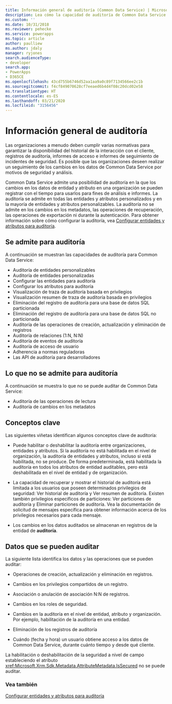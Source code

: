 ```yaml
---
title: Información general de auditoría (Common Data Service) | Microsoft Docs
description: Lea cómo la capacidad de auditoría de Common Data Service se puede usar para registrar cambios de datos de atributos y entidades con el tiempo para usarlos para fines de análisis e informes.
ms.custom: ''
ms.date: 10/31/2018
ms.reviewer: pehecke
ms.service: powerapps
ms.topic: article
author: paulliew
ms.author: jdaly
manager: ryjones
search.audienceType:
- developer
search.app:
- PowerApps
- D365CE
ms.openlocfilehash: 43cd755b6746d52aa1aa9a0c89f7134566ee2c1b
ms.sourcegitcommit: f4cf849070628cf7eeaed6b4d4f08c20dcd02e58
ms.translationtype: HT
ms.contentlocale: es-ES
ms.lasthandoff: 03/21/2020
ms.locfileid: "3156456"
---
```

# <a name="auditing-overview"></a>Información general de auditoría

Las organizaciones a menudo deben cumplir varias normativas para garantizar la disponibilidad del historial de la interacción con el cliente, registros de auditoría, informes de acceso e informes de seguimiento de incidentes de seguridad. Es posible que las organizaciones deseen realizar un seguimiento de los cambios en los datos de Common Data Service por motivos de seguridad y análisis.  
  
 Common Data Service admite una posibilidad de auditoría en la que los cambios en los datos de entidad y atributo en una organización se pueden registrar con el tiempo para usarlos para fines de análisis e informes. La auditoría se admite en todas las entidades y atributos personalizados y en la mayoría de entidades y atributos personalizables. La auditoría no se admite en los cambios en los metadatos, las operaciones de recuperación, las operaciones de exportación ni durante la autenticación. Para obtener información sobre cómo configurar la auditoría, vea [Configurar entidades y atributos para auditoría](configure-entities-attributes-auditing.md).  
  
## <a name="supported-for-auditing"></a>Se admite para auditoría  
 A continuación se muestran las capacidades de auditoría para Common Data Service:  
<!-- TODO: Jim, I don't think this is online only. Please correct the tokens here. -->
  
* Auditoría de entidades personalizables
* Auditoría de entidades personalizadas
* Configurar las entidades para auditoría
* Configurar los atributos para auditoría
* Visualización de traza de auditoría basada en privilegios
* Visualización resumen de traza de auditoría basada en privilegios
* Eliminación del registro de auditoría para una base de datos SQL particionada  
* Eliminación del registro de auditoría para una base de datos SQL no particionada 
* Auditoría de las operaciones de creación, actualización y eliminación de registros
* Auditoría de relaciones (1:N, N:N) 
* Auditoría de eventos de auditoría
* Auditoría de acceso de usuario
* Adherencia a normas reguladoras
* Las API de auditoría para desarrolladores
  
## <a name="not-supported-for-auditing"></a>Lo que no se admite para auditoría  
 A continuación se muestra lo que no se puede auditar de Common Data Service:  
  
* Auditoría de las operaciones de lectura
* Auditoría de cambios en los metadatos 
  
## <a name="key-concepts"></a>Conceptos clave  
 Las siguientes viñetas identifican algunos conceptos clave de auditoría:  
  
-   Puede habilitar o deshabilitar la auditoría entre organizaciones, entidades y atributos. Si la auditoría no está habilitada en el nivel de organización, la auditoría de entidades y atributos, incluso si está habilitada, no se produce. De forma predeterminada, está habilitada la auditoría en todos los atributos de entidad auditables, pero está deshabilitada en el nivel de entidad y de organización.  
  
-   La capacidad de recuperar y mostrar el historial de auditoría está limitada a los usuarios que poseen determinados privilegios de seguridad: Ver historial de auditoría y Ver resumen de auditoría. Existen también privilegios específicos de particiones: Ver particiones de auditoría y Eliminar particiones de auditoría. Vea la documentación de solicitud de mensajes específica para obtener información acerca de los privilegios necesarios para cada mensaje.  
  
-   Los cambios en los datos auditados se almacenan en registros de la entidad de **auditoría**.  
  
## <a name="data-that-can-be-audited"></a>Datos que se pueden auditar  
 La siguiente lista identifica los datos y las operaciones que se pueden auditar:  
  
-   Operaciones de creación, actualización y eliminación en registros.  
  
-   Cambios en los privilegios compartidos de un registro.  
  
-   Asociación o anulación de asociación N:N de registros.  
  
-   Cambios en los roles de seguridad.  
  
-   Cambios en la auditoría en el nivel de entidad, atributo y organización. Por ejemplo, habilitación de la auditoría en una entidad.  
  
-   Eliminación de los registros de auditoría  
  
-   Cuándo (fecha y hora) un usuario obtiene acceso a los datos de Common Data Service, durante cuánto tiempo y desde qué cliente.  
  
 La habilitación o deshabilitación de la seguridad a nivel de campo estableciendo el atributo <xref:Microsoft.Xrm.Sdk.Metadata.AttributeMetadata.IsSecured> no se puede auditar.  
  
### <a name="see-also"></a>Vea también
   
 [Configurar entidades y atributos para auditoría](configure-entities-attributes-auditing.md) 
